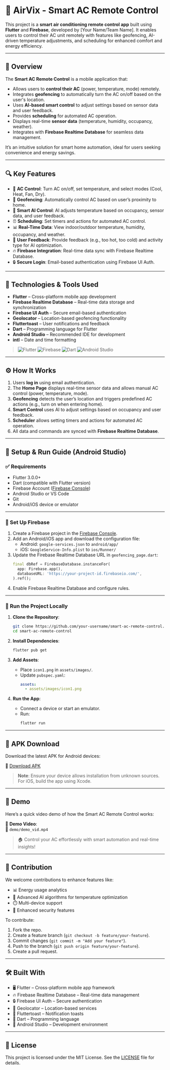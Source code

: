# 📱 AirVix - Smart AC Remote Control 

This project is a **smart air conditioning remote control app** built using **Flutter** and **Firebase**, developed by [Your Name/Team Name]. It enables users to control their AC unit remotely with features like geofencing, AI-driven temperature adjustments, and scheduling for enhanced comfort and energy efficiency.

---

## 📌 Overview

The **Smart AC Remote Control** is a mobile application that:

* Allows users to **control their AC** (power, temperature, mode) remotely.
* Integrates **geofencing** to automatically turn the AC on/off based on the user's location.
* Uses **AI-based smart control** to adjust settings based on sensor data and user feedback.
* Provides **scheduling** for automated AC operation.
* Displays real-time **sensor data** (temperature, humidity, occupancy, weather).
* Integrates with **Firebase Realtime Database** for seamless data management.

It’s an intuitive solution for smart home automation, ideal for users seeking convenience and energy savings.

---

## 🔍 Key Features

* 🚀 **AC Control**: Turn AC on/off, set temperature, and select modes (Cool, Heat, Fan, Dry).
* 📍 **Geofencing**: Automatically control AC based on user’s proximity to home.
* 🧠 **Smart AI Control**: AI adjusts temperature based on occupancy, sensor data, and user feedback.
* ⏰ **Scheduling**: Set timers and actions for automated AC control.
* 📊 **Real-Time Data**: View indoor/outdoor temperature, humidity, occupancy, and weather.
* 💬 **User Feedback**: Provide feedback (e.g., too hot, too cold) and activity type for AI optimization.
* 🔥 **Firebase Integration**: Real-time data sync with Firebase Realtime Database.
* 🔒 **Secure Login**: Email-based authentication using Firebase UI Auth.

---

## 🔧 Technologies & Tools Used

* **Flutter** – Cross-platform mobile app development
* **Firebase Realtime Database** – Real-time data storage and synchronization
* **Firebase UI Auth** – Secure email-based authentication
* **Geolocator** – Location-based geofencing functionality
* **Fluttertoast** – User notifications and feedback
* **Dart** – Programming language for Flutter
* **Android Studio** – Recommended IDE for development
* **intl** – Date and time formatting

> ![Flutter](https://img.shields.io/badge/Flutter-%2302569B.svg?logo=flutter&logoColor=white)
> ![Firebase](https://img.shields.io/badge/Firebase-%23FFCA28.svg?logo=firebase&logoColor=black)
> ![Dart](https://img.shields.io/badge/Dart-%230175C2.svg?logo=dart&logoColor=white)
> ![Android Studio](https://img.shields.io/badge/Android_Studio-%233DDC84.svg?logo=android-studio&logoColor=white)

---

## ⚙️ How It Works

1. Users **log in** using email authentication.
2. The **Home Page** displays real-time sensor data and allows manual AC control (power, temperature, mode).
3. **Geofencing** detects the user’s location and triggers predefined AC actions (e.g., turn on when entering home).
4. **Smart Control** uses AI to adjust settings based on occupancy and user feedback.
5. **Scheduler** allows setting timers and actions for automated AC operation.
6. All data and commands are synced with **Firebase Realtime Database**.

---

## 🧰 Setup & Run Guide (Android Studio)

### ✅ Requirements

* Flutter 3.0.0+
* Dart (compatible with Flutter version)
* Firebase Account ([Firebase Console](https://console.firebase.google.com/))
* Android Studio or VS Code
* Git
* Android/iOS device or emulator

---

### 🔐 Set Up Firebase

1. Create a Firebase project in the [Firebase Console](https://console.firebase.google.com/).
2. Add an Android/iOS app and download the configuration file:
   - Android: `google-services.json` to `android/app/`
   - iOS: `GoogleService-Info.plist` to `ios/Runner/`
3. Update the Firebase Realtime Database URL in `geofencing_page.dart`:
   ```dart
   final dbRef = FirebaseDatabase.instanceFor(
     app: Firebase.app(),
     databaseURL: 'https://your-project-id.firebaseio.com/',
   ).ref();
   ```
4. Enable Firebase Realtime Database and configure rules.

---

### 🚀 Run the Project Locally

1. **Clone the Repository**:
   ```bash
   git clone https://github.com/your-username/smart-ac-remote-control.git
   cd smart-ac-remote-control
   ```

2. **Install Dependencies**:
   ```bash
   flutter pub get
   ```

3. **Add Assets**:
   - Place `icon1.png` in `assets/images/`.
   - Update `pubspec.yaml`:
     ```yaml
     assets:
       - assets/images/icon1.png
     ```

4. **Run the App**:
   - Connect a device or start an emulator.
   - Run:
     ```bash
     flutter run
     ```

---

## 📲 APK Download

Download the latest APK for Android devices:

📁 [Download APK](https://github.com/your-username/smart-ac-remote-control/releases/latest)

> **Note**: Ensure your device allows installation from unknown sources. For iOS, build the app using Xcode.

---

## 🧪 Demo

Here’s a quick video demo of how the Smart AC Remote Control works:

🎥 **Demo Video**:  
📁 `demo/demo_vid.mp4`

> 🏠 Control your AC effortlessly with smart automation and real-time insights!

---

## 🤝 Contribution

We welcome contributions to enhance features like:
* 📊 Energy usage analytics
* 🧠 Advanced AI algorithms for temperature optimization
* ⏱️ Multi-device support
* 🔐 Enhanced security features

To contribute:
1. Fork the repo.
2. Create a feature branch (`git checkout -b feature/your-feature`).
3. Commit changes (`git commit -m "Add your feature"`).
4. Push to the branch (`git push origin feature/your-feature`).
5. Create a pull request.

---

## 🛠 Built With

* 🖥️ Flutter – Cross-platform mobile app framework
* 🔥 Firebase Realtime Database – Real-time data management
* 🔒 Firebase UI Auth – Secure authentication
* 📍 Geolocator – Location-based services
* 🔔 Fluttertoast – Notification toasts
* 🐍 Dart – Programming language
* 🧩 Android Studio – Development environment

---

## 📜 License

This project is licensed under the MIT License. See the [LICENSE](LICENSE) file for details.
